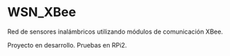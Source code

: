 # WSN_XBee
Red de sensores inalámbricos utilizando módulos de comunicación XBee.

Proyecto en desarrollo.
Pruebas en RPi2.

